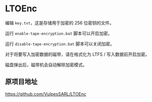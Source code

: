 # LTOEnc

编辑 `key.txt`，这是存储用于加密的 256 位密钥的文件。

运行 `enable-tape-encryption.bat` 脚本可以开启加密。

运行 `disable-tape-encryption.bat` 脚本可以关闭加密。

对于将要写入加密数据的磁带，请在格式化为 LTFS / 写入数据前开启加密。

磁盘弹出后，磁带机会自动解除加密模式。

## 原项目地址

https://github.com/VulpesSARL/LTOEnc
